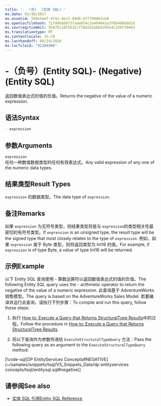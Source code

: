 ```yaml
---
title: '-  (负)  (实体 SQL) '
ms.date: 03/30/2017
ms.assetid: 208e54ef-4741-4ec5-89d6-6ff700863cb0
ms.openlocfilehash: 71749dab073fade854c2a494841e3f6b408ebd1d
ms.sourcegitcommit: 5b475c1855b32cf78d2d1bbb4295e4c236f39464
ms.translationtype: MT
ms.contentlocale: zh-CN
ms.lasthandoff: 09/24/2020
ms.locfileid: "91204406"
---
```

# <a name="--negative-entity-sql"></a><span data-ttu-id="25b84-102">-（负号）(Entity SQL)</span><span class="sxs-lookup"><span data-stu-id="25b84-102">- (Negative) (Entity SQL)</span></span>

<span data-ttu-id="25b84-103">返回数值表达式的值的负值。</span><span class="sxs-lookup"><span data-stu-id="25b84-103">Returns the negative of the value of a numeric expression.</span></span>  
  
## <a name="syntax"></a><span data-ttu-id="25b84-104">语法</span><span class="sxs-lookup"><span data-stu-id="25b84-104">Syntax</span></span>  
  
```sql  
- expression  
```  
  
## <a name="arguments"></a><span data-ttu-id="25b84-105">参数</span><span class="sxs-lookup"><span data-stu-id="25b84-105">Arguments</span></span>  

 `expression`  
 <span data-ttu-id="25b84-106">任何一种数值数据类型的任何有效表达式。</span><span class="sxs-lookup"><span data-stu-id="25b84-106">Any valid expression of any one of the numeric data types.</span></span>  
  
## <a name="result-types"></a><span data-ttu-id="25b84-107">结果类型</span><span class="sxs-lookup"><span data-stu-id="25b84-107">Result Types</span></span>  

 <span data-ttu-id="25b84-108">`expression` 的数据类型。</span><span class="sxs-lookup"><span data-stu-id="25b84-108">The data type of `expression`.</span></span>  
  
## <a name="remarks"></a><span data-ttu-id="25b84-109">备注</span><span class="sxs-lookup"><span data-stu-id="25b84-109">Remarks</span></span>  

 <span data-ttu-id="25b84-110">如果 `expression` 为无符号类型，则结果类型将是与 `expression`的类型相关性最密切的有符号类型。</span><span class="sxs-lookup"><span data-stu-id="25b84-110">If `expression` is an unsigned type, the result type will be the signed type that most closely relates to the type of `expression`.</span></span> <span data-ttu-id="25b84-111">例如，如果 `expression` 属于 Byte 类型，则将返回类型为 Int16 的值。</span><span class="sxs-lookup"><span data-stu-id="25b84-111">For example, if `expression` is of type Byte, a value of type Int16 will be returned.</span></span>  
  
## <a name="example"></a><span data-ttu-id="25b84-112">示例</span><span class="sxs-lookup"><span data-stu-id="25b84-112">Example</span></span>  

 <span data-ttu-id="25b84-113">以下 Entity SQL 查询使用 - 算数运算符以返回数值表达式的值的负值。</span><span class="sxs-lookup"><span data-stu-id="25b84-113">The following Entity SQL query uses the - arithmetic operator to return the negative of the value of a numeric expression.</span></span> <span data-ttu-id="25b84-114">此查询基于 AdventureWorks 销售模型。</span><span class="sxs-lookup"><span data-stu-id="25b84-114">The query is based on the AdventureWorks Sales Model.</span></span> <span data-ttu-id="25b84-115">若要编译并运行此查询，请执行下列步骤：</span><span class="sxs-lookup"><span data-stu-id="25b84-115">To compile and run this query, follow these steps:</span></span>  
  
1. <span data-ttu-id="25b84-116">执行 [How to: Execute a Query that Returns StructuralType Results](../how-to-execute-a-query-that-returns-structuraltype-results.md)中的过程。</span><span class="sxs-lookup"><span data-stu-id="25b84-116">Follow the procedure in [How to: Execute a Query that Returns StructuralType Results](../how-to-execute-a-query-that-returns-structuraltype-results.md).</span></span>  
  
2. <span data-ttu-id="25b84-117">将以下查询作为参数传递给 `ExecuteStructuralTypeQuery` 方法：</span><span class="sxs-lookup"><span data-stu-id="25b84-117">Pass the following query as an argument to the `ExecuteStructuralTypeQuery` method:</span></span>  
  
 [!code-sql[DP EntityServices Concepts#NEGATIVE](~/samples/snippets/tsql/VS_Snippets_Data/dp entityservices concepts/tsql/entitysql.sql#negative)]  
  
## <a name="see-also"></a><span data-ttu-id="25b84-118">请参阅</span><span class="sxs-lookup"><span data-stu-id="25b84-118">See also</span></span>

- [<span data-ttu-id="25b84-119">实体 SQL 引用</span><span class="sxs-lookup"><span data-stu-id="25b84-119">Entity SQL Reference</span></span>](entity-sql-reference.md)
